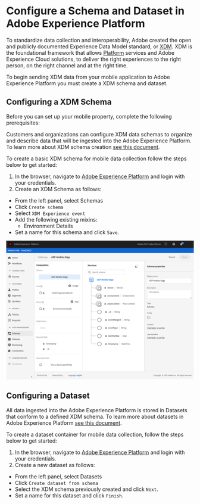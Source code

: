 # Configure a Schema and Dataset in Adobe Experience Platform

To standardize data collection and interoperability, Adobe created the open and publicly documented Experience Data Model standard, or [XDM](https://experienceleague.adobe.com/docs/experience-platform/xdm/home.html). XDM is the foundational framework that allows [Platform](https://experienceleague.adobe.com/docs/experience-platform/landing/home.html) services and Adobe Experience Cloud solutions, to deliver the right experiences to the right person, on the right channel and at the right time. 

To begin sending XDM data from your mobile application to Adobe Experience Platform you must create a XDM schema and dataset.  

## Configuring a XDM Schema

Before you can set up your mobile property, complete the following prerequisites:

Customers and organizations can configure XDM data schemas to organize and describe data that will be ingested into the Adobe Experience Platform. To learn more about XDM schema creation [see this document](https://experienceleague.adobe.com/docs/experience-platform/xdm/schema/composition.html?lang=en#understanding-schemas).

To create a basic XDM schema for mobile data collection follow the steps below to get started:

1.	In the browser, navigate to [Adobe Experience Platform](https://experience.adobe.com/platform) and login with your credentials.
2.	Create an XDM Schema as follows:
   * From the left panel, select Schemas
   * Click `Create schema`
   * Select `XDM Experience event`
   * Add the following existing mixins:
      * Environment Details
   * Set a name for this schema and click `Save`.
   
![Create XDM Schema](.gitbook/assets/AEP_Edge_CreateXDMSchema.png)

   
## Configuring a Dataset

All data ingested into the Adobe Experience Platform is stored in Datasets that conform to a defined XDM schema. To learn more about datasets in Adobe Experience Platform [see this document](https://experienceleague.adobe.com/docs/experience-platform/catalog/datasets/overview.html?lang=en#datasets). 

To create a dataset container for mobile data collection, follow the steps below to get started:
1.	In the browser, navigate to [Adobe Experience Platform](https://experience.adobe.com/platform) and login with your credentials.
2.	Create a new dataset as follows:
   * From the left panel, select Datasets
   * Click `Create dataset from schema`
   * Select the XDM schema previously created and click `Next`.
   * Set a name for this dataset and click `Finish`.

